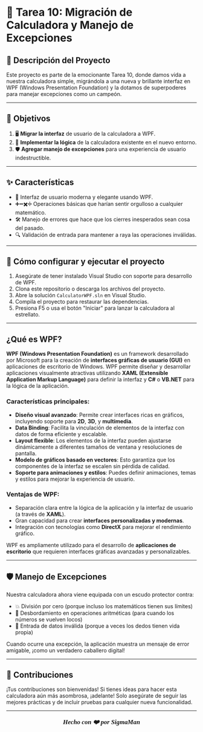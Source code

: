 # 🧮 Tarea 10: Migración de Calculadora y Manejo de Excepciones

## 📝 Descripción del Proyecto

Este proyecto es parte de la emocionante Tarea 10, donde damos vida a nuestra calculadora simple, migrándola a una nueva y brillante interfaz en WPF (Windows Presentation Foundation) y la dotamos de superpoderes para manejar excepciones como un campeón.

---

## 🎯 Objetivos

1. 🖥️ **Migrar la interfaz** de usuario de la calculadora a WPF.
2. 🧠 **Implementar la lógica** de la calculadora existente en el nuevo entorno.
3. 🛡️ **Agregar manejo de excepciones** para una experiencia de usuario indestructible.

---

## ✨ Características

- 🎨 Interfaz de usuario moderna y elegante usando WPF.
- ➕➖✖️➗ Operaciones básicas que harían sentir orgulloso a cualquier matemático.
- 🛠️ Manejo de errores que hace que los cierres inesperados sean cosa del pasado.
- 🔍 Validación de entrada para mantener a raya las operaciones inválidas.

---

## 🚀 Cómo configurar y ejecutar el proyecto

1. Asegúrate de tener instalado Visual Studio con soporte para desarrollo de WPF.
2. Clona este repositorio o descarga los archivos del proyecto.
3. Abre la solución `CalculatorWPF.sln` en Visual Studio.
4. Compila el proyecto para restaurar las dependencias.
5. Presiona F5 o usa el botón "Iniciar" para lanzar la calculadora al estrellato.

---

## ¿Qué es WPF?

**WPF (Windows Presentation Foundation)** es un framework desarrollado por Microsoft para la creación de **interfaces gráficas de usuario (GUI)** en aplicaciones de escritorio de Windows. WPF permite diseñar y desarrollar aplicaciones visualmente atractivas utilizando **XAML (Extensible Application Markup Language)** para definir la interfaz y **C#** o **VB.NET** para la lógica de la aplicación.

### Características principales:
- **Diseño visual avanzado**: Permite crear interfaces ricas en gráficos, incluyendo soporte para **2D**, **3D**, y **multimedia**.
- **Data Binding**: Facilita la vinculación de elementos de la interfaz con datos de forma eficiente y escalable.
- **Layout flexible**: Los elementos de la interfaz pueden ajustarse dinámicamente a diferentes tamaños de ventana y resoluciones de pantalla.
- **Modelo de gráficos basado en vectores**: Esto garantiza que los componentes de la interfaz se escalen sin pérdida de calidad.
- **Soporte para animaciones y estilos**: Puedes definir animaciones, temas y estilos para mejorar la experiencia de usuario.

### Ventajas de WPF:
- Separación clara entre la lógica de la aplicación y la interfaz de usuario (a través de **XAML**).
- Gran capacidad para crear **interfaces personalizadas y modernas**.
- Integración con tecnologías como **DirectX** para mejorar el rendimiento gráfico.

WPF es ampliamente utilizado para el desarrollo de **aplicaciones de escritorio** que requieren interfaces gráficas avanzadas y personalizables.

---

## 🛡️ Manejo de Excepciones

Nuestra calculadora ahora viene equipada con un escudo protector contra:

- 💥 División por cero (porque incluso los matemáticos tienen sus límites)
- 🌋 Desbordamiento en operaciones aritméticas (para cuando los números se vuelven locos)
- 🚫 Entrada de datos inválida (porque a veces los dedos tienen vida propia)

Cuando ocurre una excepción, la aplicación muestra un mensaje de error amigable, ¡como un verdadero caballero digital!

---

## 🤝 Contribuciones

¡Tus contribuciones son bienvenidas! Si tienes ideas para hacer esta calculadora aún más asombrosa, ¡adelante! Solo asegúrate de seguir las mejores prácticas y de incluir pruebas para cualquier nueva funcionalidad.

---

<div align="center">
  <p style="font-style: oblique; font-weight: bold; font-size: 120%; font-family: cursive;">
    Hecho con ❤️ por <strong>SigmaMan</strong>
  </p>
</div>

</div>
